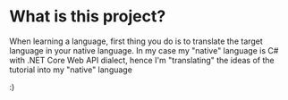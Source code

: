 # What is this project?
When learning a language, first thing you do is to translate the target language in your native language.
In my case my "native" language is C# with .NET Core Web API dialect, hence I'm "translating" the ideas of the tutorial into my "native" language

:)
